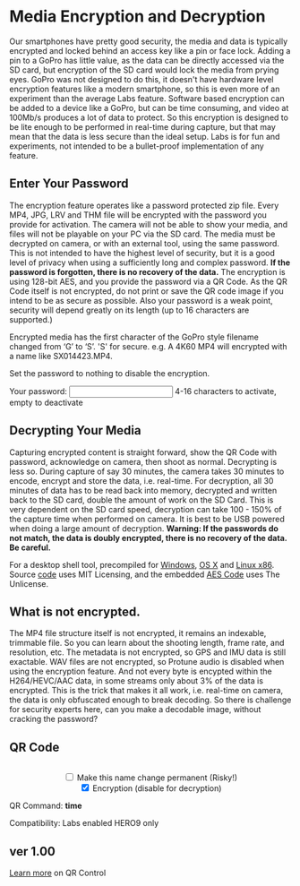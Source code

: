 # Media Encryption and Decryption

<script src="../../jquery.min.js"></script>
<script src="../../qrcodeborder.js"></script>
<style>
        #qrcode{
            width: 100%;
        }
        div{
            width: 100%;
            display: inline-block;
        }
</style>

Our smartphones have pretty good security, the media and data is typically encrypted and locked behind an access key like a pin or face lock. Adding a pin to a GoPro has little value, as the data can be directly accessed via the SD card, but encryption of the SD card would lock the media from prying eyes. GoPro was not designed to do this, it doesn't have hardware level encryption features like a modern smartphone, so this is even more of an experiment than the average Labs feature. Software based encryption can be added to a device like a GoPro, but can be time consuming, and video at 100Mb/s produces a lot of data to protect. So this encryption is designed to be lite enough to be performed in real-time during capture, but that may mean that the data is less secure than the ideal setup. Labs is for fun and experiments, not intended to be a bullet-proof implementation of any feature.

## Enter Your Password

The encryption feature operates like a password protected zip file. Every MP4, JPG, LRV and THM file will be encrypted with the password you provide for activation. The camera will not be able to show your media, and files will not be playable on your PC via the SD card. The media must be decrypted on camera, or with an external tool, using the same password. This is not intended to have the highest level of security, but it is a good level of privacy when using a sufficiently long and complex password. **If the password is forgotten, there is no recovery of the data.** The encryption is using 128-bit AES, and you provide the password via a QR Code. As the QR Code itself is not encrypted, do not print or save the QR code image if you intend to be as secure as possible. Also your password is a weak point, security will depend greatly on its length (up to 16 characters are supported.)  

Encrypted media has the first character of the GoPro style filename changed from ‘G’ to ‘S’. 'S' for secure. e.g. A 4K60 MP4 will encrypted with a name like SX014423.MP4.

Set the password to nothing to disable the encryption.

Your password: <input type="text" id="addpass" value=""> 4-16 characters to activate, empty to deactivate<br> 

## Decrypting Your Media

Capturing encrypted content is straight forward, show the QR Code with password, acknowledge on camera, then shoot as normal. Decrypting is less so.  During capture of say 30 minutes, the camera takes 30 minutes to encode, encrypt and store the data, i.e. real-time. For decryption, all 30 minutes of data has to be read back into memory, decrypted and written back to the SD card, double the amount of work on the SD Card. This is very dependent on the SD card speed, decryption can take 100 - 150% of the capture time when performed on camera.  It is best to be USB powered when doing a large amount of decryption. **Warning: If the passwords do not match, the data is doubly encrypted, there is no recovery of the data. Be careful.**

For a desktop shell tool, precompiled for [Windows](win/gpsecure.exe), [OS X](osx/gpsecure) and [Linux x86](linux/gpsecure).
Source [code](https://github.com/gopro/labs/tree/master/docs/control/encrypt/src) uses MIT Licensing, and the embedded [AES Code](https://github.com/kokke/tiny-AES-c) uses The Unlicense.

## What is not encrypted.  

The MP4 file structure itself is not encrypted, it remains an indexable, trimmable file. So you can learn about the shooting length, frame rate, and resolution, etc. The metadata is not encrypted, so GPS and IMU data is still exactable. WAV files are not encrypted, so Protune audio is disabled when using the encryption feature. And not every byte is encypted within the H264/HEVC/AAC data, in some streams only about 3% of the data is encrypted. This is the trick that makes it all work, i.e. real-time on camera, the data is only obfuscated enough to break decoding. So there is challenge for security experts here, can you make a decodable image, without cracking the password?  

## QR Code
<center>
<div id="qrcode"></div>

<input type="checkbox" id="permanent" name="permanent"> <label for="permanent">Make this name change permanent (Risky!)</label><br>
<input type="checkbox" id="encrypt" name="encrypt" checked> <label for="encrypt">Encryption</label> (disable for decryption)<br>

</center>
QR Command: <b id="qrtext">time</b><br>


Compatibility: Labs enabled HERO9 only
        
## ver 1.00
[Learn more](..) on QR Control

<script>
var once = true;
var qrcode;
var cmd = "";
var lasttimecmd = "";
var changed = true;
var number = 1;

function makeQR() 
{	
  if(once === true)
  {
    qrcode = new QRCode(document.getElementById("qrcode"), 
    {
      text : "\"Hello World\"",
      width : 360,
      height : 360,
      correctLevel : QRCode.CorrectLevel.M
    });
    once = false;
  }
}

function pad(num, size) {
    var s = num+"";
    while (s.length < size) s = "0" + s;
    return s;
}

function filter(txt)
{
	var desired = txt.replace(/[^a-zA-Z0-9-_+]/gi, '');
	return desired;
}

function timeLoop()
{
  var type = "o";
	
  if(document.getElementById("permanent") !== null)
  {
	if(document.getElementById("permanent").checked === true)
	{
		type = "!";
	}
  }
		
  if(document.getElementById("addpass") !== null)
  {
	if(document.getElementById("encrypt").checked === true)
	{
		cmd = type + "MENCR=\"" + document.getElementById("addpass").value + "\"";
	}
	else
	{
		cmd = type + "MDECR=\"" + document.getElementById("addpass").value + "\"";
	}
  }
  else
  {
    cmd = type + "MENCR=\"\"";
  }
  
  qrcode.clear(); 
  qrcode.makeCode(cmd);
  
  if(cmd != lasttimecmd)
  {
	changed = true;
	lasttimecmd = cmd;
  }
	
  if(changed === true)
  {
	document.getElementById("qrtext").innerHTML = cmd;
	changed = false;
  }
  
  var t = setTimeout(timeLoop, 250);
}

function myReloadFunction() {
  location.reload();
}

makeQR();
timeLoop();

</script>

